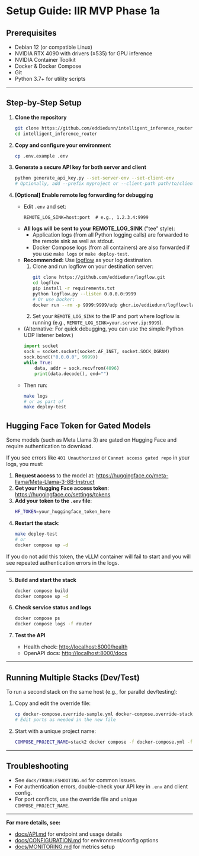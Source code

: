 # Setup Guide: IIR MVP Phase 1a

## Prerequisites
- Debian 12 (or compatible Linux)
- NVIDIA RTX 4090 with drivers (≥535) for GPU inference
- NVIDIA Container Toolkit
- Docker & Docker Compose
- Git
- Python 3.7+ for utility scripts

---

## Step-by-Step Setup

1. **Clone the repository**
   ```sh
   git clone https://github.com/eddiedunn/intelligent_inference_router.git
   cd intelligent_inference_router
   ```

2. **Copy and configure your environment**
   ```sh
   cp .env.example .env
   ```

3. **Generate a secure API key for both server and client**
   ```sh
   python generate_api_key.py --set-server-env --set-client-env
   # Optionally, add --prefix myproject or --client-path path/to/client.env
   ```

4. **[Optional] Enable remote log forwarding for debugging**
   - Edit `.env` and set:
     ```
     REMOTE_LOG_SINK=host:port  # e.g., 1.2.3.4:9999
     ```
   - **All logs will be sent to your REMOTE_LOG_SINK** ("tee" style):
     - Application logs (from all Python logging calls) are forwarded to the remote sink as well as stdout.
     - Docker Compose logs (from all containers) are also forwarded if you use `make logs` or `make deploy-test`.
   - **Recommended:** Use [logflow](https://github.com/eddiedunn/logflow) as your log destination.
     1. Clone and run logflow on your destination server:
        ```sh
        git clone https://github.com/eddiedunn/logflow.git
        cd logflow
        pip install -r requirements.txt
        python logflow.py --listen 0.0.0.0:9999
        # Or use Docker:
        docker run --rm -p 9999:9999/udp ghcr.io/eddiedunn/logflow:latest --listen 0.0.0.0:9999
        ```
     2. Set your `REMOTE_LOG_SINK` to the IP and port where logflow is running (e.g., `REMOTE_LOG_SINK=your.server.ip:9999`).
   - (Alternative: For quick debugging, you can use the simple Python UDP listener below.)
     ```python
     import socket
     sock = socket.socket(socket.AF_INET, socket.SOCK_DGRAM)
     sock.bind(("0.0.0.0", 9999))
     while True:
         data, addr = sock.recvfrom(4096)
         print(data.decode(), end="")
     ```
   - Then run:
     ```sh
     make logs
     # or as part of
     make deploy-test
     ```

## Hugging Face Token for Gated Models

Some models (such as Meta Llama 3) are gated on Hugging Face and require authentication to download.

If you see errors like `401 Unauthorized` or `Cannot access gated repo` in your logs, you must:

1. **Request access** to the model at: https://huggingface.co/meta-llama/Meta-Llama-3-8B-Instruct
2. **Get your Hugging Face access token**: https://huggingface.co/settings/tokens
3. **Add your token to the `.env` file**:
   ```sh
   HF_TOKEN=your_huggingface_token_here
   ```
4. **Restart the stack**:
   ```sh
   make deploy-test
   # or
   docker compose up -d
   ```

If you do not add this token, the vLLM container will fail to start and you will see repeated authentication errors in the logs.

---

5. **Build and start the stack**
   ```sh
   docker compose build
   docker compose up -d
   ```

6. **Check service status and logs**
   ```sh
   docker compose ps
   docker compose logs -f router
   ```

7. **Test the API**
   - Health check: [http://localhost:8000/health](http://localhost:8000/health)
   - OpenAPI docs: [http://localhost:8000/docs](http://localhost:8000/docs)

---

## Running Multiple Stacks (Dev/Test)

To run a second stack on the same host (e.g., for parallel dev/testing):

1. Copy and edit the override file:
   ```sh
   cp docker-compose.override-sample.yml docker-compose.override-stack2.yml
   # Edit ports as needed in the new file
   ```

2. Start with a unique project name:
   ```sh
   COMPOSE_PROJECT_NAME=stack2 docker compose -f docker-compose.yml -f docker-compose.override-stack2.yml up -d
   ```

---

## Troubleshooting

- See `docs/TROUBLESHOOTING.md` for common issues.
- For authentication errors, double-check your API key in `.env` and client config.
- For port conflicts, use the override file and unique `COMPOSE_PROJECT_NAME`.

---

**For more details, see:**
- [docs/API.md](docs/API.md) for endpoint and usage details
- [docs/CONFIGURATION.md](docs/CONFIGURATION.md) for environment/config options
- [docs/MONITORING.md](docs/MONITORING.md) for metrics setup
